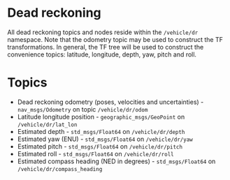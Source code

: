 # Dead reckoning

All dead reckoning topics and nodes reside within the ``/vehicle/dr`` namespace.
Note that the odometry topic may be used to construct the TF transformations.
In general, the TF tree will be used to construct the convenience topics:
latitude, longitude, depth, yaw, pitch and roll.

# Topics

- Dead reckoning odometry (poses, velocities and uncertainties) - ``nav_msgs/Odometry`` on topic ``/vehicle/dr/odom``
- Latitude longitude position - ``geographic_msgs/GeoPoint`` on ``/vehicle/dr/lat_lon``
- Estimated depth - ``std_msgs/Float64`` on ``/vehicle/dr/depth``
- Estimated yaw (ENU) - ``std_msgs/Float64`` on ``/vehicle/dr/yaw``
- Estimated pitch - ``std_msgs/Float64`` on ``/vehicle/dr/pitch``
- Estimated roll - ``std_msgs/Float64`` on ``/vehicle/dr/roll``
- Estimated compass heading (NED in degrees) - ``std_msgs/Float64`` on ``/vehicle/dr/compass_heading``